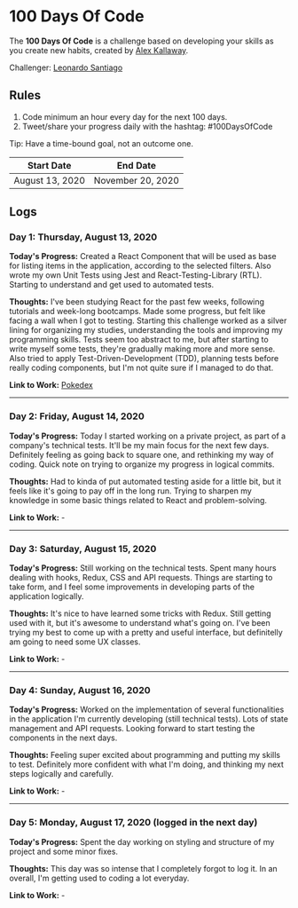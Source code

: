 # 100 Days Of Code
The **100 Days Of Code** is a challenge based on developing your skills as you create new habits, created by [Alex Kallaway](https://github.com/kallaway).

Challenger: [Leonardo Santiago](https://github.com/leossantiago/)

## Rules
1. Code minimum an hour every day for the next 100 days.
2. Tweet/share your progress daily with the hashtag: #100DaysOfCode

Tip: Have a time-bound goal, not an outcome one.

|  Start Date   | End Date     |
| ------------- | ------------ |
| August 13, 2020 | November 20, 2020 |

## Logs

### Day 1: Thursday, August 13, 2020

**Today's Progress:** Created a React Component that will be used as base for listing items in the application, according to the selected filters. Also wrote my own Unit Tests using Jest and React-Testing-Library (RTL). Starting to understand and get used to automated tests.

**Thoughts:** I've been studying React for the past few weeks, following tutorials and week-long bootcamps. Made some progress, but felt like facing a wall when I got to testing. Starting this challenge worked as a silver lining for organizing my studies, understanding the tools and improving my programming skills. Tests seem too abstract to me, but after starting to write myself some tests, they're gradually making more and more sense. Also tried to apply Test-Driven-Development (TDD), planning tests before really coding components, but I'm not quite sure if I managed to do that. 

**Link to Work:** [Pokedex](https://github.com/leossantiago/pokedex/commit/780a4c2e2519ae047c55ad76f8b1982242973e68)

---

### Day 2: Friday, August 14, 2020

**Today's Progress:** Today I started working on a private project, as part of a company's technical tests. It'll be my main focus for the next few days. Definitely feeling as going back to square one, and rethinking my way of coding. Quick note on trying to organize my progress in logical commits.

**Thoughts:** Had to kinda of put automated testing aside for a little bit, but it feels like it's going to pay off in the long run. Trying to sharpen my knowledge in some basic things related to React and problem-solving. 

**Link to Work:** -

---

### Day 3: Saturday, August 15, 2020

**Today's Progress:** Still working on the technical tests. Spent many hours dealing with hooks, Redux, CSS and API requests. Things are starting to take form, and I feel some improvements in developing parts of the application logically.

**Thoughts:** It's nice to have learned some tricks with Redux. Still getting used with it, but it's awesome to understand what's going on. I've been trying my best to come up with a pretty and useful interface, but definitelly am going to need some UX classes.

**Link to Work:** -

---

### Day 4: Sunday, August 16, 2020

**Today's Progress:** Worked on the implementation of several functionalities in the application I'm currently developing (still technical tests). Lots of state management and API requests. Looking forward to start testing the components in the next days.

**Thoughts:** Feeling super excited about programming and putting my skills to test. Definitely more confident with what I'm doing, and thinking my next steps logically and carefully.

**Link to Work:** -

---

### Day 5: Monday, August 17, 2020 (logged in the next day)

**Today's Progress:** Spent the day working on styling and structure of my project and some minor fixes.

**Thoughts:** This day was so intense that I completely forgot to log it. In an overall, I'm getting used to coding a lot everyday. 

**Link to Work:** -


